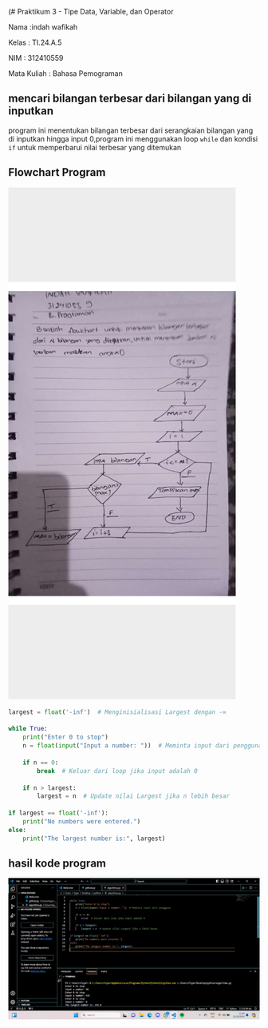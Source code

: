 (# Praktikum 3 - Tipe Data, Variable, dan Operator

Nama :indah wafikah

Kelas : TI.24.A.5

NIM : 312410559

Mata Kuliah : Bahasa Pemograman


## mencari bilangan terbesar dari bilangan yang di inputkan
program ini menentukan bilangan terbesar dari serangkaian bilangan yang di inputkan hingga input 0,program ini menggunakan loop `while` dan kondisi `if` untuk memperbarui nilai terbesar yang ditemukan

## Flowchart Program
![Foto](https://github.com/Indahwakifa/Flow-chart/blob/d481cd30572e66f9de422a85779f3337fdc4d1a5/IMG-20241021-WA0112.jpg) 

```python
largest = float('-inf')  # Menginisialisasi Largest dengan -∞

while True:
    print("Enter 0 to stop")
    n = float(input("Input a number: "))  # Meminta input dari pengguna

    if n == 0:
        break  # Keluar dari loop jika input adalah 0

    if n > largest:
        largest = n  # Update nilai Largest jika n lebih besar

if largest == float('-inf'):
    print("No numbers were entered.")
else:
    print("The largest number is:", largest)
```

## hasil kode program
![foto](https://github.com/Indahwakifa/Flow-chart/blob/841e85e121070df48c53a34f9838035486966ed1/IMG-20241021-WA0122.jpg) 
